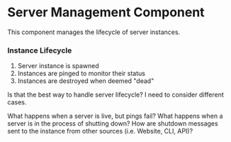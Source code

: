 # Server Management Component

This component manages the lifecycle of server instances.

### Instance Lifecycle

1. Server instance is spawned
2. Instances are pinged to monitor their status
3. Instances are destroyed when deemed "dead"

Is that the best way to handle server lifecycle?
I need to consider different cases.

What happens when a server is live, but pings fail?
What happens when a server is in the process of shutting down?
How are shutdown messages sent to the instance from other sources (i.e. Website, CLI, API)?
